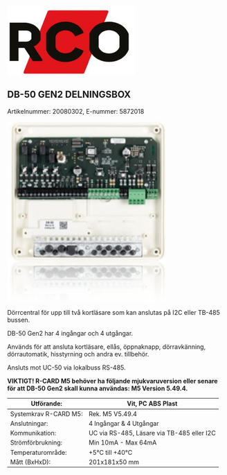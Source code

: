 ![](_page_0_Picture_0.jpeg)

## DB-50 GEN2 DELNINGSBOX

Artikelnummer: 20080302, E-nummer: 5872018

![](_page_0_Picture_3.jpeg)

Dörrcentral för upp till två kortläsare som kan anslutas på I2C eller TB-485 bussen.

DB-50 Gen2 har 4 ingångar och 4 utgångar.

Används för att ansluta kortläsare, ellås, öppnaknapp, dörravkänning, dörrautomatik, hisstyrning och andra ev. tillbehör.

Ansluts mot UC-50 via lokalbuss RS-485.

**VIKTIGT! R-CARD M5 behöver ha följande mjukvaruversion eller senare för att DB-50 Gen2 skall kunna användas: M5 Version 5.49.4.**

| Utförande:            | Vit, PC ABS Plast                          |
|-----------------------|--------------------------------------------|
| Systemkrav R-CARD M5: | Rek. M5 V5.49.4                            |
| Anslutningar:         | 4 Ingångar & 4 Utgångar                    |
| Kommunikation:        | UC via RS-485, Läsare via TB-485 eller I2C |
| Strömförbrukning:     | Min 10mA - Max 64mA                        |
| Temperaturområde:     | +5°C till +40°C                            |
| Mått (BxHxD):         | 201x181x50 mm                              |